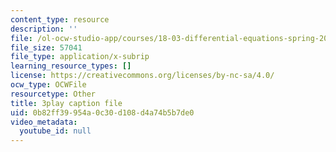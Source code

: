 ```yaml
---
content_type: resource
description: ''
file: /ol-ocw-studio-app/courses/18-03-differential-equations-spring-2010/0b82ff39954a0c30d108d4a74b5b7de0_MCrDzhpu3-s.srt
file_size: 57041
file_type: application/x-subrip
learning_resource_types: []
license: https://creativecommons.org/licenses/by-nc-sa/4.0/
ocw_type: OCWFile
resourcetype: Other
title: 3play caption file
uid: 0b82ff39-954a-0c30-d108-d4a74b5b7de0
video_metadata:
  youtube_id: null
---
```

